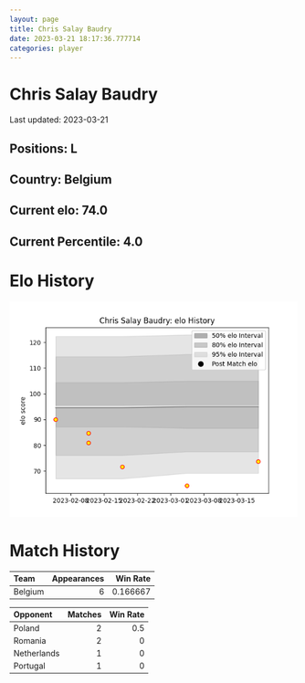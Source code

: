 ```yaml
---  
layout: page  
title: Chris Salay Baudry  
date: 2023-03-21 18:17:36.777714  
categories: player  
---
```

# Chris Salay Baudry


Last updated: 2023-03-21
## Positions: L

## Country: Belgium

## Current elo: 74.0

## Current Percentile: 4.0

# Elo History


![elo history](history_ChrisSalayBaudry.png)
# Match History


| Team    |   Appearances |   Win Rate |
|:--------|--------------:|-----------:|
| Belgium |             6 |   0.166667 |

| Opponent    |   Matches |   Win Rate |
|:------------|----------:|-----------:|
| Poland      |         2 |        0.5 |
| Romania     |         2 |        0   |
| Netherlands |         1 |        0   |
| Portugal    |         1 |        0   |